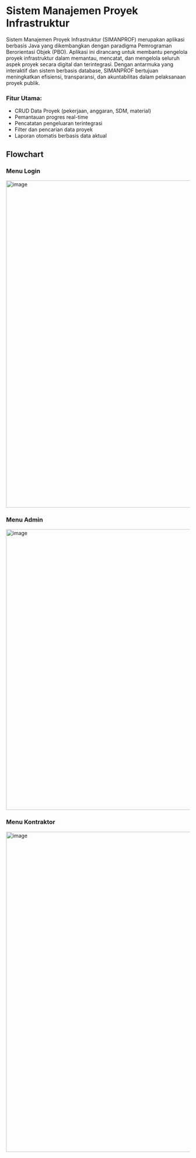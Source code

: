 # Sistem Manajemen Proyek Infrastruktur

Sistem Manajemen Proyek Infrastruktur (SIMANPROF) merupakan aplikasi berbasis Java yang dikembangkan dengan paradigma Pemrograman Berorientasi Objek (PBO). Aplikasi ini dirancang untuk membantu pengelola proyek infrastruktur dalam memantau, mencatat, dan mengelola seluruh aspek proyek secara digital dan terintegrasi. Dengan antarmuka yang interaktif dan sistem berbasis database, SIMANPROF bertujuan meningkatkan efisiensi, transparansi, dan akuntabilitas dalam pelaksanaan proyek publik.

### Fitur Utama:
- CRUD Data Proyek (pekerjaan, anggaran, SDM, material)
- Pemantauan progres real-time
- Pencatatan pengeluaran terintegrasi
- Filter dan pencarian data proyek
- Laporan otomatis berbasis data aktual

## Flowchart

### Menu Login
<img width="992" height="894" alt="image" src="https://github.com/user-attachments/assets/3d59fd90-d42d-4e76-b282-a1f6fc7173d5" />

### Menu Admin
<img width="1253" height="767" alt="image" src="https://github.com/user-attachments/assets/065c41b2-6fac-4681-9f1a-e77277a1cbed" />

### Menu Kontraktor
<img width="814" height="875" alt="image" src="https://github.com/user-attachments/assets/131563be-047a-46dd-b3f0-17df5c61fed7" />
